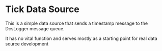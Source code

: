 # Tick Data Source

This is a simple data source that sends a timestamp message to the 
DcsLogger message queue.

It has no vital function and serves mostly as a starting point for real data source development
